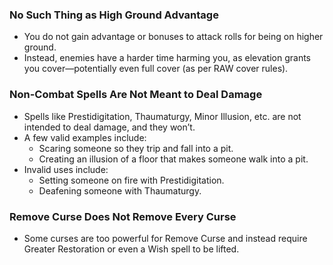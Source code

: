 ### No Such Thing as High Ground Advantage
- You do not gain advantage or bonuses to attack rolls for being on higher ground.
- Instead, enemies have a harder time harming you, as elevation grants you cover—potentially even full cover (as per RAW cover rules).

### Non-Combat Spells Are Not Meant to Deal Damage
- Spells like Prestidigitation, Thaumaturgy, Minor Illusion, etc. are not intended to deal damage, and they won’t.
- A few valid examples include:
  - Scaring someone so they trip and fall into a pit.
  - Creating an illusion of a floor that makes someone walk into a pit.
- Invalid uses include:
  - Setting someone on fire with Prestidigitation.
  - Deafening someone with Thaumaturgy.

### Remove Curse Does Not Remove Every Curse
- Some curses are too powerful for Remove Curse and instead require Greater Restoration or even a Wish spell to be lifted.